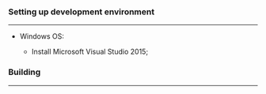 ### Setting up development environment
_________________________________________________________________________________________

* Windows OS:

	* Install Microsoft Visual Studio 2015;


### Building
_________________________________________________________________________________________

